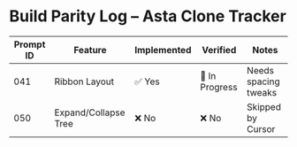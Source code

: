 # Build Parity Log – Asta Clone Tracker

| Prompt ID | Feature              | Implemented | Verified       | Notes                |
| --------- | -------------------- | ----------- | -------------- | -------------------- |
| 041       | Ribbon Layout        | ✅ Yes      | 🔄 In Progress | Needs spacing tweaks |
| 050       | Expand/Collapse Tree | ❌ No       | ❌ No          | Skipped by Cursor    |
